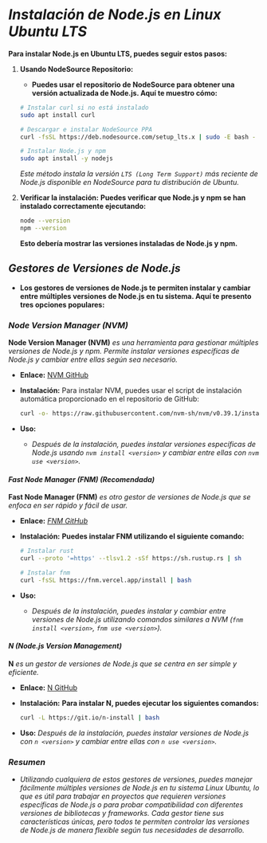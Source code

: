 <!-- Autor: Daniel Benjamin Perez Morales -->
<!-- GitHub: https://github.com/DanielPerezMoralesDev13 -->
<!-- Correo electrónico: danielperezdev@proton.me  -->

# ***Instalación de Node.js en Linux Ubuntu LTS***

**Para instalar Node.js en Ubuntu LTS, puedes seguir estos pasos:**

1. **Usando NodeSource Repositorio:**
   - **Puedes usar el repositorio de NodeSource para obtener una versión actualizada de Node.js. Aquí te muestro cómo:**

   ```bash
   # Instalar curl si no está instalado
   sudo apt install curl

   # Descargar e instalar NodeSource PPA
   curl -fsSL https://deb.nodesource.com/setup_lts.x | sudo -E bash -

   # Instalar Node.js y npm
   sudo apt install -y nodejs
   ```

   *Este método instala la versión `LTS (Long Term Support)` más reciente de Node.js disponible en NodeSource para tu distribución de Ubuntu.*

2. **Verificar la instalación:**
   **Puedes verificar que Node.js y npm se han instalado correctamente ejecutando:**

   ```bash
   node --version
   npm --version
   ```

   **Esto debería mostrar las versiones instaladas de Node.js y npm.**

## ***Gestores de Versiones de Node.js***

- **Los gestores de versiones de Node.js te permiten instalar y cambiar entre múltiples versiones de Node.js en tu sistema. Aquí te presento tres opciones populares:**

### ***Node Version Manager (NVM)***

**Node Version Manager (NVM)** *es una herramienta para gestionar múltiples versiones de Node.js y npm. Permite instalar versiones específicas de Node.js y cambiar entre ellas según sea necesario.*

- **Enlace:** [NVM GitHub](https://github.com/nvm-sh/nvm "https://github.com/nvm-sh/nvm")
- **Instalación:**
  Para instalar NVM, puedes usar el script de instalación automática proporcionado en el repositorio de GitHub:

  ```bash
  curl -o- https://raw.githubusercontent.com/nvm-sh/nvm/v0.39.1/install.sh | bash
  ```

- **Uso:**
  - *Después de la instalación, puedes instalar versiones específicas de Node.js usando `nvm install <version>` y cambiar entre ellas con `nvm use <version>`.*

#### ***Fast Node Manager (FNM) (Recomendada)***

**Fast Node Manager (FNM)** *es otro gestor de versiones de Node.js que se enfoca en ser rápido y fácil de usar.*

- **Enlace:** *[FNM GitHub](https://github.com/Schniz/fnm "https://github.com/Schniz/fnm")*
- **Instalación:**
  **Puedes instalar FNM utilizando el siguiente comando:**

  ```bash
  # Instalar rust
  curl --proto '=https' --tlsv1.2 -sSf https://sh.rustup.rs | sh

  # Instalar fnm
  curl -fsSL https://fnm.vercel.app/install | bash
  ```

- **Uso:**
  - *Después de la instalación, puedes instalar y cambiar entre versiones de Node.js utilizando comandos similares a NVM (`fnm install <version>`, `fnm use <version>`).*

#### ***N (Node.js Version Management)***

**N** *es un gestor de versiones de Node.js que se centra en ser simple y eficiente.*

- **Enlace:** [N GitHub](https://github.com/tj/n "https://github.com/tj/n")
- **Instalación:**
  **Para instalar N, puedes ejecutar los siguientes comandos:**

  ```bash
  curl -L https://git.io/n-install | bash
  ```

- **Uso:**
  *Después de la instalación, puedes instalar versiones de Node.js con `n <version>` y cambiar entre ellas con `n use <version>`.*

### ***Resumen***

- *Utilizando cualquiera de estos gestores de versiones, puedes manejar fácilmente múltiples versiones de Node.js en tu sistema Linux Ubuntu, lo que es útil para trabajar en proyectos que requieren versiones específicas de Node.js o para probar compatibilidad con diferentes versiones de bibliotecas y frameworks. Cada gestor tiene sus características únicas, pero todos te permiten controlar las versiones de Node.js de manera flexible según tus necesidades de desarrollo.*
